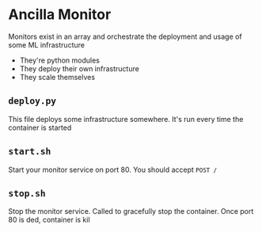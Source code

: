 # Ancilla Monitor

Monitors exist in an array and orchestrate the deployment and usage of some ML infrastructure

 - They're python modules
 - They deploy their own infrastructure
 - They scale themselves

## `deploy.py`

This file deploys some infrastructure somewhere. It's run every time the container is started

## `start.sh`

Start your monitor service on port 80. You should accept `POST /`

## `stop.sh`

Stop the monitor service. Called to gracefully stop the container. Once port 80 is ded, container is kil
